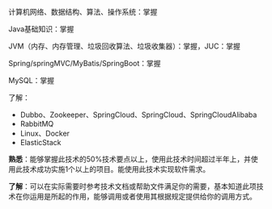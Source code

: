 计算机网络、数据结构、算法、操作系统：掌握

Java基础知识：掌握

JVM（内存、内存管理、垃圾回收算法、垃圾收集器）：掌握，JUC：掌握

Spring/springMVC/MyBatis/SpringBoot：掌握

MySQL：掌握

了解：

- Dubbo、Zookeeper、SpringCloud、SpringCloud、SpringCloudAlibaba
- RabbitMQ
- Linux、Docker
- ElasticStack

**熟悉**：能够掌握此技术的50%技术要点以上，使用此技术时间超过半年上，并使用此技术成功实施1个以上的项目。能使用此技术实现软件需求。

**了解**：可以在实际需要时参考技术文档或帮助文件满足你的需要，基本知道此项技术在你运用是所起的作用，能够调用或者使用其根据规定提供给你的调用方式。
